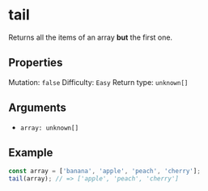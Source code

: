 # tail

Returns all the items of an array **but** the first one.

## Properties

Mutation: `false`
Difficulty: `Easy`
Return type: `unknown[]`

## Arguments

- `array: unknown[]`

## Example

```typescript
const array = ['banana', 'apple', 'peach', 'cherry'];
tail(array); // => ['apple', 'peach', 'cherry']
```
